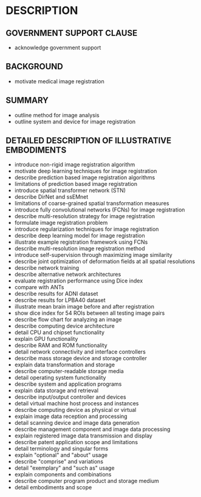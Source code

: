 # DESCRIPTION

## GOVERNMENT SUPPORT CLAUSE

- acknowledge government support

## BACKGROUND

- motivate medical image registration

## SUMMARY

- outline method for image analysis
- outline system and device for image registration

## DETAILED DESCRIPTION OF ILLUSTRATIVE EMBODIMENTS

- introduce non-rigid image registration algorithm
- motivate deep learning techniques for image registration
- describe prediction based image registration algorithms
- limitations of prediction based image registration
- introduce spatial transformer network (STN)
- describe DirNet and ssEMnet
- limitations of coarse-grained spatial transformation measures
- introduce fully convolutional networks (FCNs) for image registration
- describe multi-resolution strategy for image registration
- formulate image registration problem
- introduce regularization techniques for image registration
- describe deep learning model for image registration
- illustrate example registration framework using FCNs
- describe multi-resolution image registration method
- introduce self-supervision through maximizing image similarity
- describe joint optimization of deformation fields at all spatial resolutions
- describe network training
- describe alternative network architectures
- evaluate registration performance using Dice index
- compare with ANTs
- describe results for ADNI dataset
- describe results for LPBA40 dataset
- illustrate mean brain image before and after registration
- show dice index for 54 ROIs between all testing image pairs
- describe flow chart for analyzing an image
- describe computing device architecture
- detail CPU and chipset functionality
- explain GPU functionality
- describe RAM and ROM functionality
- detail network connectivity and interface controllers
- describe mass storage device and storage controller
- explain data transformation and storage
- describe computer-readable storage media
- detail operating system functionality
- describe system and application programs
- explain data storage and retrieval
- describe input/output controller and devices
- detail virtual machine host process and instances
- describe computing device as physical or virtual
- explain image data reception and processing
- detail scanning device and image data generation
- describe management component and image data processing
- explain registered image data transmission and display
- describe patent application scope and limitations
- detail terminology and singular forms
- explain "optional" and "about" usage
- describe "comprise" and variations
- detail "exemplary" and "such as" usage
- explain components and combinations
- describe computer program product and storage medium
- detail embodiments and scope

